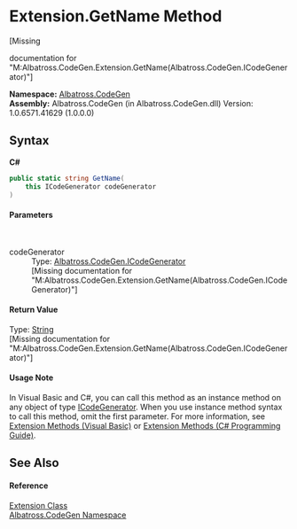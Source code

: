# Extension.GetName Method 
 

\[Missing <summary> documentation for "M:Albatross.CodeGen.Extension.GetName(Albatross.CodeGen.ICodeGenerator)"\]

**Namespace:**&nbsp;<a href="DCDDD28E.md">Albatross.CodeGen</a><br />**Assembly:**&nbsp;Albatross.CodeGen (in Albatross.CodeGen.dll) Version: 1.0.6571.41629 (1.0.0.0)

## Syntax

**C#**<br />
``` C#
public static string GetName(
	this ICodeGenerator codeGenerator
)
```


#### Parameters
&nbsp;<dl><dt>codeGenerator</dt><dd>Type: <a href="E61B69D.md">Albatross.CodeGen.ICodeGenerator</a><br />\[Missing <param name="codeGenerator"/> documentation for "M:Albatross.CodeGen.Extension.GetName(Albatross.CodeGen.ICodeGenerator)"\]</dd></dl>

#### Return Value
Type: <a href="http://msdn2.microsoft.com/en-us/library/s1wwdcbf" target="_blank">String</a><br />\[Missing <returns> documentation for "M:Albatross.CodeGen.Extension.GetName(Albatross.CodeGen.ICodeGenerator)"\]

#### Usage Note
In Visual Basic and C#, you can call this method as an instance method on any object of type <a href="E61B69D.md">ICodeGenerator</a>. When you use instance method syntax to call this method, omit the first parameter. For more information, see <a href="http://msdn.microsoft.com/en-us/library/bb384936.aspx">Extension Methods (Visual Basic)</a> or <a href="http://msdn.microsoft.com/en-us/library/bb383977.aspx">Extension Methods (C# Programming Guide)</a>.

## See Also


#### Reference
<a href="E0930E40.md">Extension Class</a><br /><a href="DCDDD28E.md">Albatross.CodeGen Namespace</a><br />
